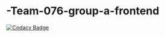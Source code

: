 # -Team-076-group-a-frontend

[![Codacy Badge](https://api.codacy.com/project/badge/Grade/ca5923a099034bd5b8ff0b1d2a8319a5)](https://app.codacy.com/gh/BuildForSDGCohort2/-Team-076-group-a-frontend?utm_source=github.com&utm_medium=referral&utm_content=BuildForSDGCohort2/-Team-076-group-a-frontend&utm_campaign=Badge_Grade_Settings)